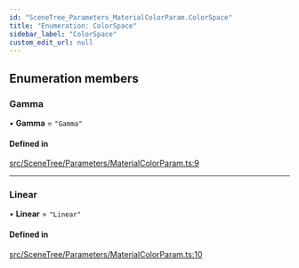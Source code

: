 ```yaml
---
id: "SceneTree_Parameters_MaterialColorParam.ColorSpace"
title: "Enumeration: ColorSpace"
sidebar_label: "ColorSpace"
custom_edit_url: null
---
```




## Enumeration members

### Gamma

• **Gamma** = `"Gamma"`

#### Defined in

[src/SceneTree/Parameters/MaterialColorParam.ts:9](https://github.com/ZeaInc/zea-engine/blob/bfc726cd6/src/SceneTree/Parameters/MaterialColorParam.ts#L9)

___

### Linear

• **Linear** = `"Linear"`

#### Defined in

[src/SceneTree/Parameters/MaterialColorParam.ts:10](https://github.com/ZeaInc/zea-engine/blob/bfc726cd6/src/SceneTree/Parameters/MaterialColorParam.ts#L10)

